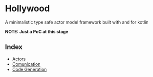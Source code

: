 # Hollywood

A minimalistic type safe actor model framework built with and for kotlin

**NOTE: Just a PoC at this stage**

## Index

- [Actors](./doc/Actors.md)
- [Comunication](./doc/Comunication.md)
- [Code Generation](./doc/CodeGeneration.md)